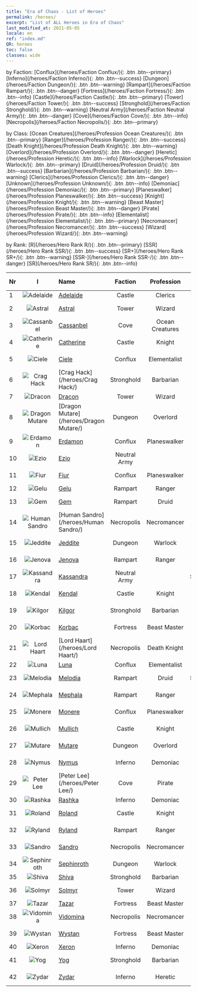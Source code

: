 ```yaml
---
title: "Era of Chaos - List of Heroes"
permalink: /heroes/
excerpt: "List of ALL Heroes in Era of Chaos"
last_modified_at: 2021-05-05
locale: en
ref: "index.md"
QR: heroes
toc: false
classes: wide
---
```

  by Faction: [Conflux](/heroes/Faction Conflux/){: .btn .btn--primary} [Inferno](/heroes/Faction Inferno/){: .btn .btn--success} [Dungeon](/heroes/Faction Dungeon/){: .btn .btn--warning} [Rampart](/heroes/Faction Rampart/){: .btn .btn--danger} [Fortress](/heroes/Faction Fortress/){: .btn .btn--info} [Castle](/heroes/Faction Castle/){: .btn .btn--primary} [Tower](/heroes/Faction Tower/){: .btn .btn--success} [Stronghold](/heroes/Faction Stronghold/){: .btn .btn--warning} [Neutral Army](/heroes/Faction Neutral Army/){: .btn .btn--danger} [Cove](/heroes/Faction Cove/){: .btn .btn--info} [Necropolis](/heroes/Faction Necropolis/){: .btn .btn--primary} 

  by Class: [Ocean Creatures](/heroes/Profession Ocean Creatures/){: .btn .btn--primary} [Ranger](/heroes/Profession Ranger/){: .btn .btn--success} [Death Knight](/heroes/Profession Death Knight/){: .btn .btn--warning} [Overlord](/heroes/Profession Overlord/){: .btn .btn--danger} [Heretic](/heroes/Profession Heretic/){: .btn .btn--info} [Warlock](/heroes/Profession Warlock/){: .btn .btn--primary} [Druid](/heroes/Profession Druid/){: .btn .btn--success} [Barbarian](/heroes/Profession Barbarian/){: .btn .btn--warning} [Clerics](/heroes/Profession Clerics/){: .btn .btn--danger} [Unknown](/heroes/Profession Unknown/){: .btn .btn--info} [Demoniac](/heroes/Profession Demoniac/){: .btn .btn--primary} [Planeswalker](/heroes/Profession Planeswalker/){: .btn .btn--success} [Knight](/heroes/Profession Knight/){: .btn .btn--warning} [Beast Master](/heroes/Profession Beast Master/){: .btn .btn--danger} [Pirate](/heroes/Profession Pirate/){: .btn .btn--info} [Elementalist](/heroes/Profession Elementalist/){: .btn .btn--primary} [Necromancer](/heroes/Profession Necromancer/){: .btn .btn--success} [Wizard](/heroes/Profession Wizard/){: .btn .btn--warning} 

  by Rank: [R](/heroes/Hero Rank R/){: .btn .btn--primary} [SSR](/heroes/Hero Rank SSR/){: .btn .btn--success} [SR+](/heroes/Hero Rank SR+/){: .btn .btn--warning} [SSR-](/heroes/Hero Rank SSR-/){: .btn .btn--danger} [SR](/heroes/Hero Rank SR/){: .btn .btn--info} 

  | Nr |  I |    Name    |  Faction  |  Profession   |  Rank  |    Specialty     | User Rate  | 
  |:---|:--:|:-----------|:-------:|:-------------:|:------:|:-----------------|:----:|
  | 1 | ![Adelaide](/images/h/h_Adelaide.jpg) | [Adelaide](/heroes/Adelaide/) | Castle | Clerics | **SR** |  Frost Ring | R+ |
  | 2 | ![Astral](/images/h/h_Astral.jpg) | [Astral](/heroes/Astral/) | Tower | Wizard | **SSR** |  Magic Amplification | SSR |
  | 3 | ![Cassanbel](/images/h/h_Cassanbel.jpg) | [Cassanbel](/heroes/Cassanbel/) | Cove | Ocean Creatures | **SSR** |  Song of the Ocean | SSR |
  | 4 | ![Catherine](/images/h/h_Catherine.jpg) | [Catherine](/heroes/Catherine/) | Castle | Knight | **R** |  Iron Crusader | R |
  | 5 | ![Ciele](/images/h/h_Ciele.jpg) | [Ciele](/heroes/Ciele/) | Conflux | Elementalist | **SSR** |  Elemental Resonance | SSR |
  | 6 | ![Crag Hack](/images/h/h_CragHack.jpg) | [Crag Hack](/heroes/Crag Hack/) | Stronghold | Barbarian | **SR** |  Offense | R+ |
  | 7 | ![Dracon](/images/h/h_Dracon.jpg) | [Dracon](/heroes/Dracon/) | Tower | Wizard | **SR+** |  Enchanter | R |
  | 8 | ![Dragon Mutare](/images/h/h_MutareDrake.jpg) | [Dragon Mutare](/heroes/Dragon Mutare/) | Dungeon | Overlord | **SSR** |  Dragon Awakes | SSR |
  | 9 | ![Erdamon](/images/h/h_Erdamon.jpg) | [Erdamon](/heroes/Erdamon/) | Conflux | Planeswalker | **R** |  King of Rocks | R |
  | 10 | ![Ezio](/images/h/h_Ezio.jpg) | [Ezio](/heroes/Ezio/) | Neutral Army |  | **SSR** |  Brotherhood | R+ |
  | 11 | ![Fiur](/images/h/h_Fiur.jpg) | [Fiur](/heroes/Fiur/) | Conflux | Planeswalker | **R** |  Fire Elemental | R |
  | 12 | ![Gelu](/images/h/h_Gelu.jpg) | [Gelu](/heroes/Gelu/) | Rampart | Ranger | **SR+** |  Sharpshooter | SR+ |
  | 13 | ![Gem](/images/h/h_Gem.jpg) | [Gem](/heroes/Gem/) | Rampart | Druid | **SSR** |  Natural Healing | SSR |
  | 14 | ![Human Sandro](/images/h/h_HumanSandro.jpg) | [Human Sandro](/heroes/Human Sandro/) | Necropolis | Necromancer | **SR+** |  Immortal Soul | SR |
  | 15 | ![Jeddite](/images/h/h_Jeddite.jpg) | [Jeddite](/heroes/Jeddite/) | Dungeon | Warlock | **SR** |  The Cycle of Life | SR |
  | 16 | ![Jenova](/images/h/h_Ylthin.jpg) | [Jenova](/heroes/Jenova/) | Rampart | Ranger | **R** |  Unicorn Maiden | R |
  | 17 | ![Kassandra](/images/h/h_kashandela.jpg) | [Kassandra](/heroes/Kassandra/) | Neutral Army |  | **SSR-** |  Spartan Legion | R |
  | 18 | ![Kendal](/images/h/h_Kendel.jpg) | [Kendal](/heroes/Kendal/) | Castle | Knight | **SR** |  Master of Tactics | R |
  | 19 | ![Kilgor](/images/h/h_Kilgor.jpg) | [Kilgor](/heroes/Kilgor/) | Stronghold | Barbarian | **SSR** |  War Behemoth | SSR |
  | 20 | ![Korbac](/images/h/h_Korbac.jpg) | [Korbac](/heroes/Korbac/) | Fortress | Beast Master | **R** |  Flies in the Air | R |
  | 21 | ![Lord Haart](/images/h/h_LordHaart.jpg) | [Lord Haart](/heroes/Lord Haart/) | Necropolis | Death Knight | **SSR** |  Death Knight | SR- |
  | 22 | ![Luna](/images/h/h_Luna.jpg) | [Luna](/heroes/Luna/) | Conflux | Elementalist | **SR+** |  Infernal Wall | R |
  | 23 | ![Melodia](/images/h/h_Melodia.jpg) | [Melodia](/heroes/Melodia/) | Rampart | Druid | **SSR-** |  Good Fortune | R |
  | 24 | ![Mephala](/images/h/h_Mephala.jpg) | [Mephala](/heroes/Mephala/) | Rampart | Ranger | **R** |  Absolute Defense | R |
  | 25 | ![Monere](/images/h/h_Monere.jpg) | [Monere](/heroes/Monere/) | Conflux | Planeswalker | **SR** |  Psychic Elemental | R |
  | 26 | ![Mullich](/images/h/h_Mullich.jpg) | [Mullich](/heroes/Mullich/) | Castle | Knight | **R** |  Charge Assault | R+ |
  | 27 | ![Mutare](/images/h/h_Mutare.jpg) | [Mutare](/heroes/Mutare/) | Dungeon | Overlord | **R** |  Dungeon Torrent | R |
  | 28 | ![Nymus](/images/h/h_Nymus.jpg) | [Nymus](/heroes/Nymus/) | Inferno | Demoniac | **SR** |  Infernal Phantom | R+ |
  | 29 | ![Peter Lee](/images/h/h_PeterLee.jpg) | [Peter Lee](/heroes/Peter Lee/) | Cove | Pirate | **SR+** |  Set Sail | R+ |
  | 30 | ![Rashka](/images/h/h_Rashka.jpg) | [Rashka](/heroes/Rashka/) | Inferno | Demoniac | **SR** |  Fire Lord | R |
  | 31 | ![Roland](/images/h/h_Roland.jpg) | [Roland](/heroes/Roland/) | Castle | Knight | **SSR** |  Heightened Morale | SR+ |
  | 32 | ![Ryland](/images/h/h_Ryland.jpg) | [Ryland](/heroes/Ryland/) | Rampart | Ranger | **SR** |  Dendroid Guard | R |
  | 33 | ![Sandro](/images/h/h_Sandro.jpg) | [Sandro](/heroes/Sandro/) | Necropolis | Necromancer | **SSR** |  Darkness Falls | SSR |
  | 34 | ![Sephinroth](/images/h/h_Sephinroth.jpg) | [Sephinroth](/heroes/Sephinroth/) | Dungeon | Warlock | **R** |  Crystal Stare | R |
  | 35 | ![Shiva](/images/h/h_Shiwa.jpg) | [Shiva](/heroes/Shiva/) | Stronghold | Barbarian | **R** |  Stormbringer | R |
  | 36 | ![Solmyr](/images/h/h_Solmyr.jpg) | [Solmyr](/heroes/Solmyr/) | Tower | Wizard | **SR+** |  Chain Lightning | SR |
  | 37 | ![Tazar](/images/h/h_Tazar.jpg) | [Tazar](/heroes/Tazar/) | Fortress | Beast Master | **SSR** |  Bloody Rage | SSR |
  | 38 | ![Vidomina](/images/h/h_Vidomina.jpg) | [Vidomina](/heroes/Vidomina/) | Necropolis | Necromancer | **SR+** |  Necromancer | R |
  | 39 | ![Wystan](/images/h/h_Wystan.jpg) | [Wystan](/heroes/Wystan/) | Fortress | Beast Master | **R** |  Marsh Hunter | R |
  | 40 | ![Xeron](/images/h/h_Xeron.jpg) | [Xeron](/heroes/Xeron/) | Inferno | Demoniac | **SSR** |  Arch Devil | SSR |
  | 41 | ![Yog](/images/h/h_Yog.jpg) | [Yog](/heroes/Yog/) | Stronghold | Barbarian | **SR** |  Raging Cyclops | SR |
  | 42 | ![Zydar](/images/h/h_Zydar.jpg) | [Zydar](/heroes/Zydar/) | Inferno | Heretic | **R** |  Summon Inferno | R |

